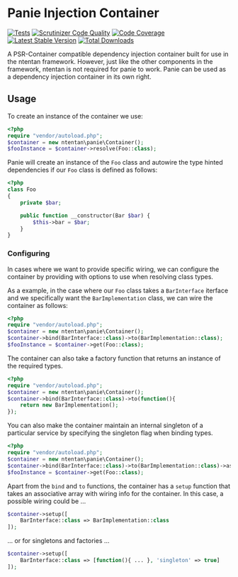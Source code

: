 Panie Injection Container
=========================
[![Tests](https://github.com/ntentan/panie/actions/workflows/tests.yml/badge.svg)](https://github.com/ntentan/panie/actions/workflows/tests.yml)
[![Scrutinizer Code Quality](https://scrutinizer-ci.com/g/ntentan/panie/badges/quality-score.png?b=master)](https://scrutinizer-ci.com/g/ntentan/panie/?branch=master)
[![Code Coverage](https://scrutinizer-ci.com/g/ntentan/panie/badges/coverage.png?b=master)](https://scrutinizer-ci.com/g/ntentan/panie/?branch=master)
[![Latest Stable Version](https://poser.pugx.org/ntentan/panie/version.svg)](https://packagist.org/packages/ntentan/panie)
[![Total Downloads](https://poser.pugx.org/ntentan/panie/downloads.svg)](https://packagist.org/packages/ntentan/panie)

A PSR-Container compatible dependency injection container built for use in the ntentan framework. However, just like the other components in the framework, ntentan is not required for panie to work. Panie can be used as a dependency injection container in its own right.

Usage
-----
To create an instance of the container we use:
````php
<?php
require "vendor/autoload.php";
$container = new ntentan\panie\Container();
$fooInstance = $container->resolve(Foo::class);
````
Panie will create an instance of the `Foo` class and autowire the type hinted dependencies if our `Foo` class is defined as follows:

````php
<?php
class Foo
{
    private $bar;

    public function __constructor(Bar $bar) {
        $this->bar = $bar;
    }
}
````

### Configuring
In cases where we want to provide specific wiring, we can configure the container by providing with options to use when resolving class types.

As a example, in the case where our `Foo` class takes a `BarInterface` iterface and we specifically want the `BarImplementation` class, we can wire the container as follows:

````php
<?php
require "vendor/autoload.php";
$container = new ntentan\panie\Container();
$container->bind(BarInterface::class)->to(BarImplementation::class);
$fooInstance = $container->get(Foo::class);
````

The container can also take a factory function that returns an instance of the required types. 

````php
<?php
require "vendor/autoload.php";
$container = new ntentan\panie\Container();
$container->bind(BarInterface::class)->to(function(){
    return new BarImplementation();
});
````

You can also make the container maintain an internal singleton of a particular service by specifying the singleton flag when binding types.

````php
<?php
require "vendor/autoload.php";
$container = new ntentan\panie\Container();
$container->bind(BarInterface::class)->to(BarImplementation::class)->asSingleton();
$fooInstance = $container->get(Foo::class);
````

Apart from the `bind` and `to` functions, the container has a `setup` function that takes an associative array with wiring info for the container. In this case, a possible wiring could be ...

````php
$container->setup([
    BarInterface::class => BarImplementation::class
]);
````

... or for singletons and factories ...

````php
$container->setup([
    BarInterface::class => [function(){ ... }, 'singleton' => true]
]);
````

